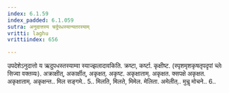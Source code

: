 ```yaml
---
index: 6.1.59
index_padded: 6.1.059
sutra: अनुदात्तस्य चर्दुपधस्यान्यतरस्याम्
vritti: laghu
vrittiindex: 656

---
```

उपदेशेऽनुदात्तो य ऋदुपधस्तस्याम्वा स्याज्झलादावकिति. क्रष्टा, कर्ष्टा. कृक्षीष्ट. (स्पृशमृशकृषतृपदृपां च्लेः सिज्वा वक्तव्यः). अक्राक्षीत्, अकार्क्षीत्, अकृक्षत्. अकृष्ट. अकृक्षाताम्. अकृक्षत. क्सपक्षे अकृक्षत. अकृक्षाताम्. अकृक्षन्त.. मिल सङ्गमे.. 5.. मिलति, मिलते, मिमेल. मेलिता. अमेलीत्.. मुचॢ मोचने.. 6..